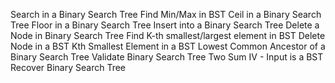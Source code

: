 Search in a Binary Search Tree
Find Min/Max in BST
Ceil in a Binary Search Tree
Floor in a Binary Search Tree
Insert into a Binary Search Tree 
Delete a Node in Binary Search Tree
Find K-th smallest/largest element in BST
Delete Node in a BST
Kth Smallest Element in a BST
Lowest Common Ancestor of a Binary Search Tree
Validate Binary Search Tree
Two Sum IV - Input is a BST
Recover Binary Search Tree 